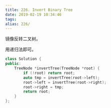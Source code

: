 ```yaml
---
title: 226. Invert Binary Tree
date: 2019-02-19 10:34:46
tags:
alias: 226/
---
```


镜像反转二叉树。

<!--more-->

用递归法即可。

```cpp
class Solution {
public:
    TreeNode *invertTree(TreeNode *root) {
        if (!root) return root;
        auto tmp = invertTree(root->left);
        root->left = invertTree(root->right);
        root->right = tmp;
        return root;
    }
};
```
